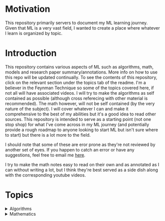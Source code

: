 # Motivation
This repository primarily servers to document my ML learning journey. Given that ML is a very vast field, I wanted to create a place where whatever I learn is organized by topic. 


# Introduction
This repository contains various aspects of ML such as algorithms, math, models and research paper summary/annotations. More info on how to use this repo will be updated continually. To see the contents of this repository, click on the relevant section under the topics tab of the readme. I'm a believer in the Feynman Technique so some of the topics covered here, if not all will have associated videos. I will try to make the algorithms as self contained as possible (although cross referecing with other material is recommended). The math however, will not be self contained (by the very nature of the subject). I will cover whatever I can and make it comprehensive to the best of my abilities but it's a good idea to read other sources. This repository is intended to serve as a starting point (not one stop shop) for what I've come across in my ML journey (and potentially provide a rough roadmap to anyone looking to start ML but isn't sure where to start) but there is a lot more to the field.  

I should note that some of these are eror prone as they're not reviewed by another set of eyes. If you happen to catch an error or have any suggestions, feel free to email me [here](aditya.iyer@berkeley.edu).  

I try to make the math notes easy to read on their own and as annotated as I can without writing a lot, but I think they're best served as a side dish along with the corresponding youtube videos. 

# Topics
<details>
<summary>Algorithms</summary>
<ul>
    <li>K-Nearest Neighbours</li>
    <li>Classification (definitions/introduction)</li>
    <li>Centroid Method for classification</li>
    <li>Perceptron Algorithm</li>
</ul>
</details>
<details>
<summary>Mathematics</summary>
    <details>
    <summary>Optimization</summary>
        <ul>
            <li>Intro To Optimization</li>
        </ul>
    </details>
    <details>
    <summary>Linear Algebra</summary>
        <ul>
            <li>Dot Product</li>
        </ul>
    </details>

</details>
